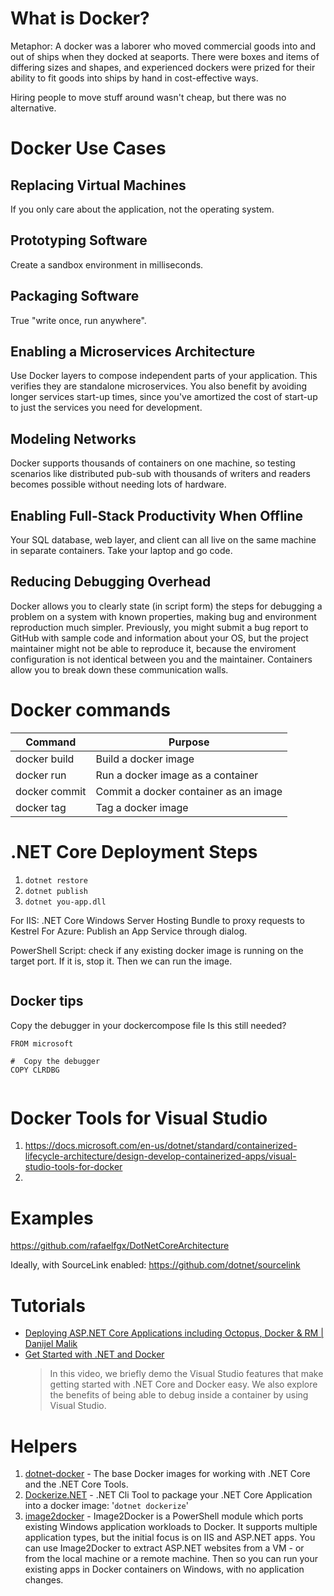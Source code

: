 # What is Docker?
Metaphor: A docker was a laborer who moved commercial goods into and out of ships when they docked at seaports.
There were boxes and items of differing sizes and shapes, 
and experienced dockers were prized for their ability to fit goods into ships by hand in cost-effective ways.

Hiring people to move stuff around wasn't cheap, but there was no alternative.

# Docker Use Cases

## Replacing Virtual Machines
If you only care about the application, not the operating system.

## Prototyping Software
Create a sandbox environment in milliseconds.

## Packaging Software
True "write once, run anywhere".

## Enabling a Microservices Architecture
Use Docker layers to compose independent parts of your application.  This verifies they are standalone microservices. You also benefit by avoiding longer services start-up times, since you've amortized the cost of start-up to just the services you need for development.

## Modeling Networks
Docker supports thousands of containers on one machine, so testing scenarios like distributed pub-sub with thousands of writers and readers becomes possible without needing lots of hardware.

## Enabling Full-Stack Productivity When Offline
Your SQL database, web layer, and client can all live on the same machine in separate containers. Take your laptop and go code.

## Reducing Debugging Overhead
Docker allows you to clearly state (in script form) the steps for debugging a problem on a system with known properties, making bug and environment reproduction much simpler.  Previously, you might submit a bug report to GitHub with sample code and information about your OS, but the project maintainer might not be able to reproduce it, because the enviroment configuration is not identical between you and the maintainer.  Containers allow you to break down these communication walls.

# Docker commands

| Command | Purpose |
| ------- | ------- |
| docker build | Build a docker image |
| docker run | Run a docker image as a container |
| docker commit | Commit a docker container as an image |
| docker tag | Tag a docker image |

# .NET Core Deployment Steps
1. `dotnet restore`
2. `dotnet publish`
3. `dotnet you-app.dll`

For IIS: .NET Core Windows Server Hosting Bundle to proxy requests to Kestrel
For Azure: Publish an App Service through dialog.

PowerShell Script: check if any existing docker image is running on the target port. If it is, stop it. Then we can run the image.

```powershell

```

## Docker tips
Copy the debugger in your dockercompose file
Is this still needed?
```docker
FROM microsoft

#  Copy the debugger 
COPY CLRDBG


```

# Docker Tools for Visual Studio
1. https://docs.microsoft.com/en-us/dotnet/standard/containerized-lifecycle-architecture/design-develop-containerized-apps/visual-studio-tools-for-docker
2. 

# Examples
https://github.com/rafaelfgx/DotNetCoreArchitecture

Ideally, with SourceLink enabled: https://github.com/dotnet/sourcelink

# Tutorials
* [Deploying ASP.NET Core Applications including Octopus, Docker & RM | Danijel Malik](https://www.youtube.com/watch?v=ni2tWx8lw3M)
* [Get Started with .NET and Docker](https://www.youtube.com/watch?v=MzKDtf29bCA)
    > In this video, we briefly demo the Visual Studio features that make getting started with .NET Core and Docker easy. We also explore the benefits of being able to debug inside a container by using Visual Studio.

# Helpers
1. [dotnet-docker](https://github.com/dotnet/dotnet-docker) - The base Docker images for working with .NET Core and the .NET Core Tools.
2. [Dockerize.NET](https://github.com/brthor/Dockerize.NET) - .NET Cli Tool to package your .NET Core Application into a docker image: '`dotnet dockerize`'
3. [image2docker](https://github.com/docker/communitytools-image2docker-win) - Image2Docker is a PowerShell module which ports existing Windows application workloads to Docker. It supports multiple application types, but the initial focus is on IIS and ASP.NET apps. You can use Image2Docker to extract ASP.NET websites from a VM - or from the local machine or a remote machine. Then so you can run your existing apps in Docker containers on Windows, with no application changes.
